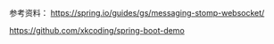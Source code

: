 参考资料：
https://spring.io/guides/gs/messaging-stomp-websocket/

https://github.com/xkcoding/spring-boot-demo
